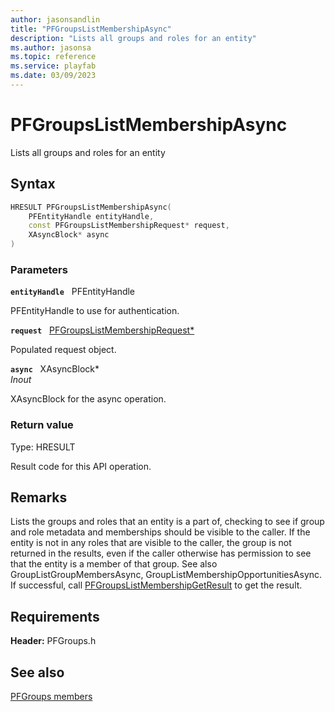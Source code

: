 ```yaml
---
author: jasonsandlin
title: "PFGroupsListMembershipAsync"
description: "Lists all groups and roles for an entity"
ms.author: jasonsa
ms.topic: reference
ms.service: playfab
ms.date: 03/09/2023
---
```


# PFGroupsListMembershipAsync  

Lists all groups and roles for an entity  

## Syntax  
  
```cpp
HRESULT PFGroupsListMembershipAsync(  
    PFEntityHandle entityHandle,  
    const PFGroupsListMembershipRequest* request,  
    XAsyncBlock* async  
)  
```  
  
### Parameters  
  
**`entityHandle`** &nbsp; PFEntityHandle  
  
PFEntityHandle to use for authentication.  
  
**`request`** &nbsp; [PFGroupsListMembershipRequest*](../../pfgroupstypes/structs/pfgroupslistmembershiprequest.md)  
  
Populated request object.  
  
**`async`** &nbsp; XAsyncBlock*  
*_Inout_*  
  
XAsyncBlock for the async operation.  
  
  
### Return value
Type: HRESULT
  
Result code for this API operation.
  
## Remarks  
  
Lists the groups and roles that an entity is a part of, checking to see if group and role metadata and memberships should be visible to the caller. If the entity is not in any roles that are visible to the caller, the group is not returned in the results, even if the caller otherwise has permission to see that the entity is a member of that group. See also GroupListGroupMembersAsync, GroupListMembershipOpportunitiesAsync. If successful, call [PFGroupsListMembershipGetResult](pfgroupslistmembershipgetresult.md) to get the result.
  
## Requirements  
  
**Header:** PFGroups.h
  
## See also  
[PFGroups members](../pfgroups_members.md)  

  
  
